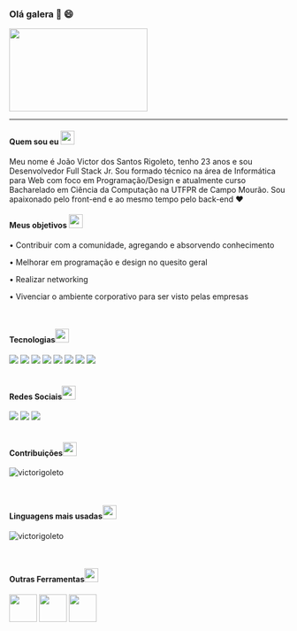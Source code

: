 ### Olá galera 👋 😄
<img src="https://media4.giphy.com/media/vzO0Vc8b2VBLi/giphy.gif?cid=ecf05e47s2otbqnlnsu7v32nqe8j2gihyw0fqflzf3h91x62&rid=giphy.gif" align=center width=250px height=150px>
<hr>
<h4>Quem sou eu <img src="https://github.githubassets.com/images/icons/emoji/unicode/1f468.png" width=25px height=25px></h4> 
Meu nome é João Victor dos Santos Rigoleto, tenho 23 anos e sou Desenvolvedor Full Stack Jr. Sou formado técnico na área de Informática para Web com foco em Programação/Design e atualmente curso Bacharelado em Ciência da Computação na UTFPR de Campo Mourão. Sou apaixonado pelo front-end e ao mesmo tempo pelo back-end ♥ 
<br>
<h4>Meus objetivos <img src="https://github.githubassets.com/images/icons/emoji/unicode/1f4bb.png" width=25px height=25px></h4>
<p>• Contribuir com a comunidade, agregando e absorvendo conhecimento</p>
<p>• Melhorar em programação e design no quesito geral</p>
<p>• Realizar networking</p>
<p>• Vivenciar o ambiente corporativo para ser visto pelas empresas</p>
<br>
<h4>Tecnologias<img src="https://github.githubassets.com/images/icons/emoji/unicode/1f680.png" width=25px height=25px></h4>
<div><img src="https://img.shields.io/badge/java-%23ED8B00.svg?&style=for-the-badge&logo=java&logoColor=white">
<img src="https://img.shields.io/badge/html5%20-%23E34F26.svg?&style=for-the-badge&logo=html5&logoColor=white">
<img src="https://img.shields.io/badge/css3%20-%231572B6.svg?&style=for-the-badge&logo=css3&logoColor=white">
<img src="https://img.shields.io/badge/angular%20-%23DD0031.svg?&style=for-the-badge&logo=angular&logoColor=white">
<img src="https://img.shields.io/badge/javascript-%23F7DF1E.svg?&style=for-the-badge&logo=javascript&logoColor=black">
<img src="https://img.shields.io/badge/bootstrap%20-%23563D7C.svg?&style=for-the-badge&logo=bootstrap&logoColor=white">
<img src="https://img.shields.io/badge/mysql-%2300f.svg?&style=for-the-badge&logo=mysql&logoColor=white">
<img src="https://img.shields.io/badge/spring%20-%236DB33F.svg?&style=for-the-badge&logo=spring&logoColor=white">
</div>
<br>
<h4>Redes Sociais<img src="https://github.githubassets.com/images/icons/emoji/unicode/1f4f1.png" width=25px height=25px></h4>
<div><a href="https://www.linkedin.com/in/victor-rigoleto-b707b5154"><img src="https://img.shields.io/badge/linkedin-%230077B5.svg?&style=for-the-badge&logo=linkedin&logoColor=white"></a>
<a href="https://www.instagram.com/victorigoletto"><img src="https://img.shields.io/badge/instagram-%23E4405F.svg?&style=for-the-badge&logo=instagram&logoColor=white"></a>
<a href="https://www.facebook.com/joaovictor.dossantosrigoleto"><img src="https://img.shields.io/badge/facebook-%231877F2.svg?&style=for-the-badge&logo=facebook&logoColor=white"></a>
</div>
<br>
<h4>Contribuições<img src="https://github.githubassets.com/images/icons/emoji/unicode/1f91c.png" width=25px height=25px></h4>
<img align = "center" src = "https://github-readme-stats.vercel.app/api?username=victorigoleto&show_icons=true&theme= dark & ​​locale = en "alt =" victorigoleto "/> </p>
<br>
<h4>Linguagens mais usadas<img src="https://github.githubassets.com/images/icons/emoji/unicode/1f4bb.png" width=25px height=25px></h4>
<img align = "center" src = "https://github-readme-stats.vercel.app/api/top-langs?username=victorigoleto&show_icons= true & locale = pt-br & layout = compact "alt =" victorigoleto "/> </p>
<br>
<h4>Outras Ferramentas<img src="https://github.githubassets.com/images/icons/emoji/unicode/1f39e.png" width=25px height=25px></h4>
<div>
<img src="https://devicons.github.io/devicon/devicon.git/icons/photoshop/photoshop-plain.svg" width=50px height=50px>
<img src="https://www.vectorlogo.zone/logos/figma/figma-icon.svg" width=50px height=50px>
<img src="https://devicons.github.io/devicon/devicon.git/icons/docker/docker-original-wordmark.svg" width=50px height=50px>
</div>





